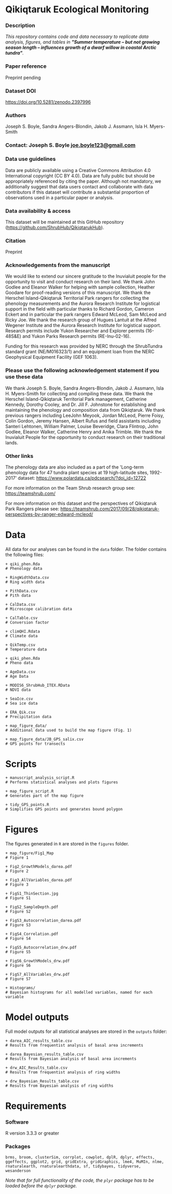 # Qikiqtaruk Ecological Monitoring

### Description
_This repository contains code and data necessary to replicate data analysis, figures, and tables in __"Summer temperature – but not growing season length – influences growth of a dwarf willow in coastal Arctic tundra"__._

### Paper reference
Preprint pending

### Dataset DOI
https://doi.org/10.5281/zenodo.2397996

### Authors
Joseph S. Boyle, Sandra Angers-Blondin, Jakob J. Assmann, Isla H. Myers-Smith

### Contact: Joseph S. Boyle joe.boyle123@gmail.com

### Data use guidelines
Data are publicly available using a Creative Commons Attribution 4.0 International copyright (CC BY 4.0). Data are fully public but should be appropriately referenced by citing the paper. Although not mandatory, we additionally suggest that data users contact and collaborate with data contributors if this dataset will contribute a substantial proportion of observations used in a particular paper or analysis.

### Data availability & access
This dataset will be maintained at this GitHub repository (https://github.com/ShrubHub/QikiqtarukHub).

### Citation
Preprint

### Acknowledgements from the manuscript
We would like to extend our sincere gratitude to the Inuvialuit people for the opportunity to visit and conduct research on their land. We thank John Godlee and Eleanor Walker for helping with sample collection, Heather Goodare for proof-reading versions of this manuscript. We thank the Herschel Island-Qikiqtaruk Territorial Park rangers for collecting the phenology measurements and the Aurora Research Institute for logistical support in the field with particular thanks to Richard Gordon, Cameron Eckert and in particular the park rangers Edward McLeod, Sam McLeod and Ricky Joe. We thank the research group of Hugues Lantuit at the Alfred Wegener Institute and the Aurora Research Institute for logistical support. Research permits include Yukon Researcher and Explorer permits (16-48S&E) and Yukon Parks Research permits (RE-Inu-02-16).

Funding for this research was provided by NERC through the ShrubTundra standard grant (NE/M016323/1) and an equipment loan from the NERC Geophysical Equipment Facility (GEF 1063).


### Please use the following acknowledgement statement if you use these data
We thank Joseph S. Boyle, Sandra Angers-Blondin, Jakob J. Assmann, Isla H. Myers-Smith for collecting and compiling these data. We thank the Herschel Island-Qikiqtaruk Territorial Park management, Catherine Kennedy, Dorothy Cooley, and Dr. Jill F. Johnstone for establishing and maintaining the phenology and composition data from Qikiqtaruk. We thank previous rangers including LeeJohn Meyook, Jordan McLeod, Pierre Foisy, Colin Gordon, Jeremy Hansen, Albert Rufus and field assistants including Santeri Lehtonen, William Palmer, Louise Beveridge, Clara Flintrop, John Godlee, Eleanor Walker, Catherine Henry and Anika Trimble. We thank the Inuvialuit People for the opportunity to conduct research on their traditional lands.

### Other links
The phenology data are also included as a part of the 'Long-term phenology data for 47 tundra plant species at 19 high-latitude sites, 1992-2017' dataset:
https://www.polardata.ca/pdcsearch/?doi_id=12722

For more information on the Team Shrub research group see:
https://teamshrub.com/

For more information on this dataset and the perspectives of Qikiqtaruk Park Rangers please see:
https://teamshrub.com/2017/09/28/qikiqtaruk-perspectives-by-ranger-edward-mcleod/

# Data

All data for our analyses can be found in the `data` folder. The folder contains the following files:

```
+ qiki_phen.Rda
# Phenology data

+ RingWidthData.csv
# Ring width data

+ PithData.csv
# Pith data

+ CalData.csv
# Microscope calibration data

+ CalTable.csv
# Conversion factor

+ climQHI.Rdata
# Climate data

+ QikTemp.csv
# Temperature data

+ qiki_phen.Rda
# Pheno data

+ AgeData.csv
# Age Data

+ MODIS6_ShrubHub_ITEX.RData
# NDVI data

+ SeaIce.csv
# Sea ice data

+ ERA_Qik.csv
# Precipitation data

+ map_figure_data/
# Additional data used to build the map figure (Fig. 1)

+ map_figure_data/JB_GPS_salix.csv
# GPS points for transects
```

# Scripts

```
+ manuscript_analysis_script.R
# Performs statistical analyses and plots figures

+ map_figure_script.R
# Generates part of the map figure

+ tidy_GPS_points.R
# Simplifies GPS points and generates bound polygon
```

# Figures

The figures generated in `R` are stored in the `figures` folder.

```
+ map_figure/Fig1_Map
# Figure 1

+ Fig2_GrowthModels_darea.pdf
# Figure 2

+ Fig3_AllVariables_darea.pdf
# Figure 3

+ FigS1_ThinSection.jpg
# Figure S1

+ FigS2_SampleDepth.pdf 
# Figure S2

+ FigS3_Autocorrelation_darea.pdf
# Figure S3

+ FigS4_Correlation.pdf
# Figure S4

+ FigS5_Autocorrelation_drw.pdf
# Figure S5

+ FigS6_GrowthModels_drw.pdf
# Figure S6

+ FigS7_AllVariables_drw.pdf
# Figure S7

+ Histograms/
# Bayesian histograms for all modelled variables, named for each variable
```

# Model outputs

Full model outputs for all statistical analyses are stored in the `outputs` folder:

```
+ darea_AIC_results_table.csv
# Results from frequentist analysis of basal area increments

+ darea_Bayesian_results_table.csv
# Results from Bayesian analysis of basal area increments

+ drw_AIC_Results_table.csv
# Results from frequentist analysis of ring widths

+ drw_Bayesian_Results_table.csv
# Results from Bayesian analysis of ring widths
```

# Requirements

### Software
R version 3.3.3 or greater

### Packages
`brms, broom, clusterSim, corrplot, cowplot, dplR, dplyr, effects, ggeffects, ggplot2, grid, gridExtra, gridGraphics, lme4, MuMIn, nlme, rnaturalearth, rnaturalearthdata, sf, tidybayes, tidyverse, wesanderson`

_Note that for full functionality of the code, the `plyr` package has to be loaded before the `dplyr` package._
